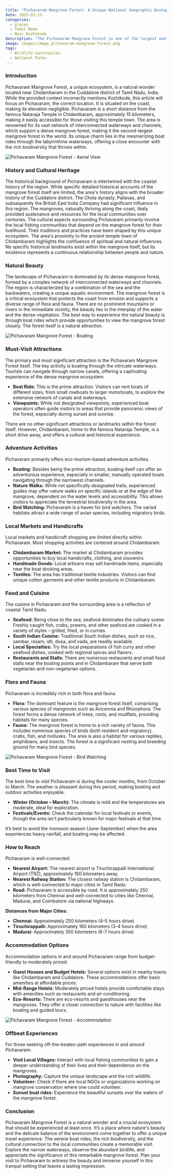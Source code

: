 ```yaml
---
title: "Pichavaram Mangrove Forest: A Unique National Geographic Biotope"
date: 2025-03-13
categories:
  - places
  - Tamil Nadu
  - Near Kozhikode
description: "The Pichavaram Mangrove Forest is one of the largest and most diverse mangrove forests in India, situated along the east coast within the Godavari delta. This unique forest is a vital ecological reserve near Kozhikode, Tamil Nadu, renowned for its rich biodiversity and significance in conservation efforts."
image: images/image_pichavaram-mangrove-forest.png
tags: 
  - Wildlife Sanctuaries
  - National Parks
---
```



### **Introduction**

Pichavaram Mangrove Forest, a unique ecosystem, is a natural wonder located near Chidambaram in the Cuddalore district of Tamil Nadu, India. While the provided context incorrectly mentions Kozhikode, this article will focus on Pichavaram, the correct location. It is situated on the coast, making its elevation negligible. Pichavaram is a short distance from the famous Nataraja Temple in Chidambaram, approximately 15 kilometers, making it easily accessible for those visiting this temple town. The area is renowned for its vast network of interconnected waterways and channels, which support a dense mangrove forest, making it the second-largest mangrove forest in the world. Its unique charm lies in the mesmerizing boat rides through the labyrinthine waterways, offering a close encounter with the rich biodiversity that thrives within.

<img src="placeholder_image_1.jpg" alt="Pichavaram Mangrove Forest - Aerial View">

### **History and Cultural Heritage**

The historical background of Pichavaram is intertwined with the coastal history of the region. While specific detailed historical accounts of the mangrove forest itself are limited, the area's history aligns with the broader history of the Cuddalore district. The Chola dynasty, Pallavas, and subsequently the British East India Company had significant influence in this region. The mangroves, naturally thriving along the coast, likely provided sustenance and resources for the local communities over centuries. The cultural aspects surrounding Pichavaram primarily involve the local fishing communities that depend on the mangrove forest for their livelihood. Their traditions and practices have been shaped by this unique ecosystem. The area's proximity to the ancient temple town of Chidambaram highlights the confluence of spiritual and natural influences. No specific historical landmarks exist within the mangrove itself, but its existence represents a continuous relationship between people and nature.

### **Natural Beauty**

The landscape of Pichavaram is dominated by its dense mangrove forest, formed by a complex network of interconnected waterways and channels. The region is characterized by a combination of the sea and the backwaters, creating a unique aquatic environment. The mangrove forest is a critical ecosystem that protects the coast from erosion and supports a diverse range of flora and fauna. There are no prominent mountains or rivers in the immediate vicinity, the beauty lies in the interplay of the water and the dense vegetation. The best way to experience the natural beauty is through boat rides which provide opportunities to view the mangrove forest closely. The forest itself is a natural attraction.

<img src="placeholder_image_2.jpg" alt="Pichavaram Mangrove Forest - Boating">

### **Must-Visit Attractions**

The primary and most significant attraction is the Pichavaram Mangrove Forest itself. The key activity is boating through the intricate waterways. Tourists can navigate through narrow canals, offering a captivating experience of the dense mangrove ecosystem.

*   **Boat Ride:** This is the prime attraction. Visitors can rent boats of different sizes, from small rowboats to larger motorboats, to explore the extensive network of canals and waterways.
*   **Viewpoints:** While not designated viewpoints, experienced boat operators often guide visitors to areas that provide panoramic views of the forest, especially during sunset and sunrise.

There are no other significant attractions or landmarks within the forest itself. However, Chidambaram, home to the famous Nataraja Temple, is a short drive away, and offers a cultural and historical experience.

### **Adventure Activities**

Pichavaram primarily offers eco-tourism-based adventure activities.

*   **Boating:** Besides being the prime attraction, boating itself can offer an adventurous experience, especially in smaller, manually operated boats navigating through the narrowest channels.
*   **Nature Walks:** While not specifically designated trails, experienced guides may offer nature walks on specific islands or at the edge of the mangrove, dependent on the water levels and accessibility. This allows visitors to appreciate the terrestrial biodiversity in the area.
*   **Bird Watching:** Pichavaram is a haven for bird watchers. The varied habitats attract a wide range of avian species, including migratory birds.

### **Local Markets and Handicrafts**

Local markets and handicraft shopping are limited directly within Pichavaram. Most shopping activities are centered around Chidambaram.

*   **Chidambaram Market:** The market at Chidambaram provides opportunities to buy local handicrafts, clothing, and souvenirs.
*   **Handmade Goods:** Local artisans may sell handmade items, especially near the boat docking areas.
*   **Textiles:** The area has traditional textile industries. Visitors can find unique cotton garments and other textile products in Chidambaram.

### **Food and Cuisine**

The cuisine in Pichavaram and the surrounding area is a reflection of coastal Tamil Nadu.

*   **Seafood:** Being close to the sea, seafood dominates the culinary scene. Freshly caught fish, crabs, prawns, and other seafood are cooked in a variety of styles – grilled, fried, or in curries.
*   **South Indian Cuisine:** Traditional South Indian dishes, such as rice, sambar, rasam, idli, dosa, and vada, are readily available.
*   **Local Specialties:** Try the local preparations of fish curry and other seafood dishes, cooked with regional spices and flavors.
*   **Restaurants and Stalls:** There are numerous restaurants and small food stalls near the boating points and in Chidambaram that serve both vegetarian and non-vegetarian options.

### **Flora and Fauna**

Pichavaram is incredibly rich in both flora and fauna.

*   **Flora:** The dominant feature is the mangrove forest itself, comprising various species of mangroves such as Avicennia and Rhizophora. The forest forms a dense network of trees, roots, and mudflats, providing habitats for many species.
*   **Fauna:** The mangrove forest is home to a rich variety of fauna. This includes numerous species of birds (both resident and migratory), crabs, fish, and mollusks. The area is also a habitat for various reptiles, amphibians, and insects. The forest is a significant nesting and breeding ground for many bird species.

<img src="placeholder_image_3.jpg" alt="Pichavaram Mangrove Forest - Bird Watching">

### **Best Time to Visit**

The best time to visit Pichavaram is during the cooler months, from October to March. The weather is pleasant during this period, making boating and outdoor activities enjoyable.

*   **Winter (October – March):** The climate is mild and the temperatures are moderate, ideal for exploration.
*   **Festivals/Events:** Check the calendar for local festivals or events, though the area isn't particularly known for major festivals at that time.

It’s best to avoid the monsoon season (June-September) when the area experiences heavy rainfall, and boating may be affected.

### **How to Reach**

Pichavaram is well-connected:

*   **Nearest Airport:** The nearest airport is Tiruchirappalli International Airport (TRZ), approximately 160 kilometers away.
*   **Nearest Railway Station:** The closest railway station is Chidambaram, which is well-connected to major cities in Tamil Nadu.
*   **Road:** Pichavaram is accessible by road. It is approximately 250 kilometers from Chennai and well-connected to cities like Chennai, Madurai, and Coimbatore via national highways.

**Distances from Major Cities:**

*   **Chennai:** Approximately 250 kilometers (4-5 hours drive)
*   **Tiruchirappalli:** Approximately 160 kilometers (3-4 hours drive)
*   **Madurai:** Approximately 350 kilometers (6-7 hours drive)

### **Accommodation Options**

Accommodation options in and around Pichavaram range from budget-friendly to moderately priced.

*   **Guest Houses and Budget Hotels:** Several options exist in nearby towns like Chidambaram and Cuddalore. These accommodations offer basic amenities at affordable prices.
*   **Mid-Range Hotels:** Moderately priced hotels provide comfortable stays with amenities such as restaurants and air conditioning.
*   **Eco-Resorts:** There are eco-resorts and guesthouses near the mangroves. They offer a closer connection to nature with facilities like boating and guided tours.

<img src="placeholder_image_4.jpg" alt="Pichavaram Mangrove Forest - Accommodation">

### **Offbeat Experiences**

For those seeking off-the-beaten-path experiences in and around Pichavaram:

*   **Visit Local Villages:** Interact with local fishing communities to gain a deeper understanding of their lives and their dependence on the mangroves.
*   **Photography:** Capture the unique landscape and the rich wildlife.
*   **Volunteer:** Check if there are local NGOs or organizations working on mangrove conservation where one could volunteer.
*   **Sunset boat rides:** Experience the beautiful sunsets over the waters of the mangrove forest.

### **Conclusion**

Pichavaram Mangrove Forest is a natural wonder and a crucial ecosystem that should be experienced at least once. It’s a place where nature's beauty and the delicate balance of the environment come together to offer a unique travel experience. The serene boat rides, the rich biodiversity, and the cultural connection to the local communities create a memorable visit. Explore the narrow waterways, observe the abundant birdlife, and appreciate the significance of this remarkable mangrove forest. Plan your visit to Pichavaram to witness the beauty and immerse yourself in this tranquil setting that leaves a lasting impression.


